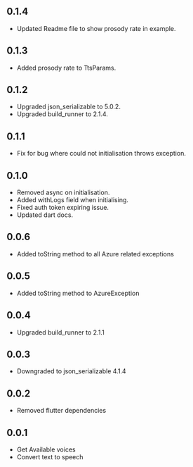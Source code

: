 ## 0.1.4

* Updated Readme file to show prosody rate in example.

## 0.1.3

* Added prosody rate to TtsParams.

## 0.1.2

* Upgraded json_serializable to 5.0.2.
* Upgraded build_runner to 2.1.4.

## 0.1.1

* Fix for bug where could not initialisation throws exception.

## 0.1.0 

* Removed async on initialisation. 
* Added withLogs field when initialising.
* Fixed auth token expiring issue.
* Updated dart docs.

## 0.0.6

* Added toString method to all Azure related exceptions

## 0.0.5

* Added toString method to AzureException

## 0.0.4

* Upgraded build_runner to 2.1.1

## 0.0.3

* Downgraded to json_serializable 4.1.4

## 0.0.2

* Removed flutter dependencies

## 0.0.1

* Get Available voices
* Convert text to speech



